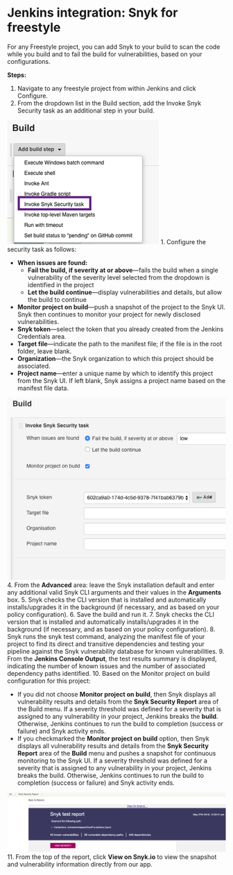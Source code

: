 # Jenkins integration: Snyk for freestyle

For any Freestyle project, you can add Snyk to your build to scan the code while you build and to fail the build for vulnerabilities, based on your configurations.

**Steps:**

1. Navigate to any freestyle project from within Jenkins and click Configure.
2. From the dropdown list in the Build section, add the Invoke Snyk Security task as an additional step in your build.

![image5.png](../../.gitbook/assets/uuid-f93cec82-7ac1-1707-0404-40208772918a-en.png) 1. Configure the security task as follows:

* **When issues are found:**
  * **Fail the build, if severity at or above**—fails the build when a single vulnerability of the severity level selected from the dropdown is identified in the project
  * **Let the build continue**—display vulnerabilities and details, but allow the build to continue
* **Monitor project on build**—push a snapshot of the project to the Snyk UI. Snyk then continues to monitor your project for newly disclosed vulnerabilities.
* **Snyk token**—select the token that you already created from the Jenkins Credentials area.
* **Target file**—indicate the path to the manifest file; if the file is in the root folder, leave blank.
* **Organization**—the Snyk organization to which this project should be associated.
* **Project name**—enter a unique name by which to identify this project from the Snyk UI. If left blank, Snyk assigns a project name based on the manifest file data.

![image6.png](../../.gitbook/assets/uuid-f9c499c6-fa28-a103-4343-8f61c5ca9c86-en.png) 4. From the **Advanced** area: leave the Snyk installation default and enter any additional valid Snyk CLI arguments and their values in the **Arguments** box. 5. Snyk checks the CLI version that is installed and automatically installs/upgrades it in the background \(if necessary, and as based on your policy configuration\). 6. Save the build and run it. 7. Snyk checks the CLI version that is installed and automatically installs/upgrades it in the background \(if necessary, and as based on your policy configuration\). 8. Snyk runs the snyk test command, analyzing the manifest file of your project to find its direct and transitive dependencies and testing your pipeline against the Snyk vulnerability database for known vulnerabilities. 9. From the **Jenkins Console Output**, the test results summary is displayed, indicating the number of known issues and the number of associated dependency paths identified. 10. Based on the Monitor project on build configuration for this project:

* If you did not choose **Monitor project on build**, then Snyk displays all vulnerability results and details from the **Snyk Security Report** area of the Build menu. If a severity threshold was defined for a severity that is assigned to any vulnerability in your project, Jenkins breaks the **build**. Otherwise, Jenkins continues to run the build to completion \(success or failure\) and Snyk activity ends.
* If you checkmarked the **Monitor project on build** option, then Snyk displays all vulnerability results and details from the **Snyk Security Report** area of the **Build** menu and pushes a snapshot for continuous monitoring to the Snyk UI. If a severity threshold was defined for a severity that is assigned to any vulnerability in your project, Jenkins breaks the build. Otherwise, Jenkins continues to run the build to completion \(success or failure\) and Snyk activity ends.

![image7.png](../../.gitbook/assets/ci-cd%20%282%29%20%282%29%20%282%29%20%282%29%20%282%29%20%281%29%20%281%29.png) 11. From the top of the report, click **View on Snyk.io** to view the snapshot and vulnerability information directly from our app.

